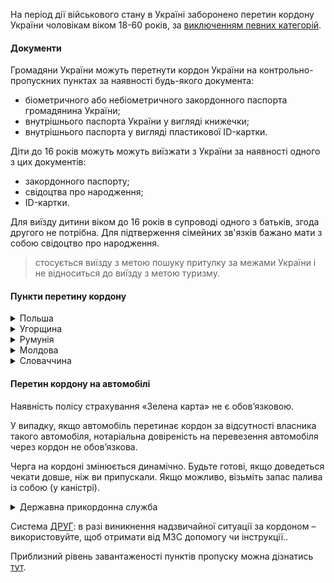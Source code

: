 
На період дії військового стану в Україні заборонено перетин кордону України чоловікам віком 18-60 років, за [виключенням певних категорій](/article/967d36586e88ccb1a3d0720b3).

#### Документи

Громадяни України можуть перетнути кордон України на контрольно-пропускних пунктах за наявності будь-якого документа:

- біометричного або небіометричного закордонного паспорта громадянина України;
- внутрішнього паспорта України у вигляді книжечки;
- внутрішнього паспорта у вигляді пластикової ID-картки.

Діти до 16 років можуть можуть виїзжати з України за наявності одного з цих документів:
 - закордонного паспорту;
 - свідоцтва про народження;
 - ID-картки.

 Для виїзду дитини віком до 16 років в супроводі одного з батьків, згода другого не потрібна. Для підтверження сімейних зв'язків бажано мати з собою свідоцтво про народження.
 > стосується виїзду з метою пошуку притулку за межами України і не відноситься до виїзду з метою туризму.




#### Пункти перетину кордону


<details>
<summary>Польша</summary></br> 

- Долгобичув – Угринів;
- Гребенне – Рава-Руська;
- Будомєж – Грушів;
- Кросценко – Смільниця;
- Корчова – Краковець;
- Медика – Шегині;
- Устилуг - Зосін;
- Ягодин - Дорогуськ (пропуск тимчасово не здійснюється).

[Розташування пунктів пропуску](https://www.google.pl/maps/@50.3208529,23.3647549,8z/data=!3m1!4b1!4m3!11m2!2sPRvzTmIDQYyn4LULj607mw!3e3).

[Переглянути стан черг на кордоні та час очікування в пунктах пропуску до Польші](9https://novosti.sprosi.eu/ua-pl/#h-%D0%BE%D1%87%D0%B5%D1%80%D0%B5%D0%B4%D1%8C-%D0%BD%D0%B0-%D0%B3%D1%80%D0%B0%D0%BD%D0%B8%D1%86%D0%B5-%D0%B2-%D0%BD%D0%B0%D0%BF%D1%80%D0%B0%D0%B2%D0%BB%D0%B5%D0%BD%D0%B8%D0%B8-%D1%83%D0%BA%D1%80%D0%B0%D0%B8%D0%BD%D0%B0-%D0%BF%D0%BE%D0%BB%D1%8C%D1%88%D0%B0-%D1%81%D0%B5%D0%B9%D1%87%D0%B0%D1%81).

</details>

<details>
<summary>Угорщина</summary></br> 

- Вилок - Тісабеч;
- Чоп (Тиса) - Захонь (без пропуску пішоходів);
- Лужанка - Берегшурань;
- Косино - Барабаш (працює з 8:00 до 20:00);
- Дзвінкове - Лонья (працює з 8:00 до 19:00).

</details>

<details>
<summary>Румунія</summary></br> 

- Дяково-Халмеу (Закарпатська область)
- Солотвино - Сігету-Мармацій (Закарпатська область)
- Порубне - Сірет (Чернівецька область)
- Вікшани - Вадул-Сірет (Чернівецька область)
- Дяківці-Раковець (Чернівецька область)
- Красноїльськ-Вікову де Сус (Чернівецька область).

Всі пункти пропуску працюють цілодобово.

</details>

<details>
<summary>Молдова</summary></br>

закрито пункти пропуску на центральній ділянці українсько-молдовського кордону (на придністровському сегменті)

можливі перебої в роботі деяких пунктів пропуску через ворожі обстріли та пошкодженням інфраструктури 

[працюючі пункти пропуску](https://dpsu.gov.ua/ua/map)



</details>


<details>
<summary>Словаччина</summary></br>

- Ужгород - Вишнє Нємецьке
- Малий Березний - Убля
- Малі Селменці - Вельке Слеменце (для пішоходів та велосипедистів)


</details>


#### Перетин кордону на автомобілі

Наявність полісу страхування «Зелена карта» не є обов’язковою.

У випадку, якщо автомобіль перетинає кордон за відсутності власника такого автомобіля, нотаріальна довіреність на перевезення автомобіля через кордон не обов’язкова.

Черга на кордоні змінюється динамічно. Будьте готові, якщо доведеться чекати довше, ніж ви припускали. Якщо можливо, візьміть запас палива із собою (у каністрі).



<details>
<summary>Державна прикордонна служба</summary></br>
Урядова "гаряча лінія" - 1545
Служба довіри - 1598 або +38 (044) 527-63-63
Поштова адреса для звернень: 01601, м. Київ, вул. Володимирська, 26 
Громадська приймальня: м. Київ, вул. Володимирська, 30;
e-mail: dovira@dpsu.gov.ua; zvernennia@dpsu.gov.ua

</details>


Cистема [ДРУГ](https://friend.mfa.gov.ua): в разі виникнення надзвичайної ситуації за кордоном – використовуйте, щоб отримати від МЗС допомогу чи інструкції..


Приблизний рівень завантаженості пунктів пропуску можна дізнатись [тут](https://docs.google.com/spreadsheets/d/e/2PACX-1vTmKNAxZn2cPpBqPHnRx9Hc_GPzfi7U92h05hkNuES6pA8l7IcbfdRELMkTBWGcBFoRkUdwlnfX889X/pubhtml?gid=0&single=true&fbclid=IwAR0oIJADUc6cwvmqTJUqnxqK5RtKt5zNJs5eZ4-jD5xnpVzr_v7hG-DVavo).